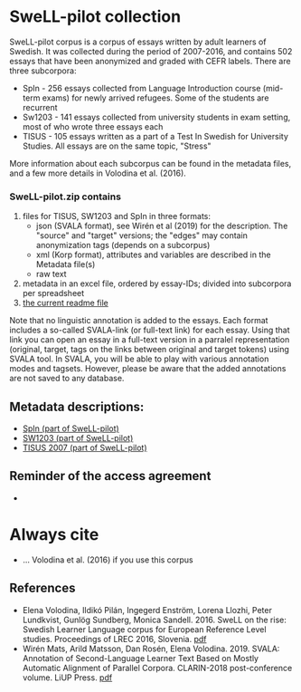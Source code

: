 # SweLL-pilot collection

SweLL-pilot corpus is a corpus of essays written by adult learners of Swedish. It was collected during the period of 2007-2016, and contains 502 essays that have been anonymized and graded with CEFR labels. There are three subcorpora:
* SpIn - 256 essays collected from Language Introduction course (mid-term exams) for newly arrived refugees. Some of the students are recurrent
* Sw1203 - 141 essays collected from university students in exam setting, most of who wrote three essays each
* TISUS - 105 essays written as a part of a Test In Swedish for University Studies. All essays are on the same topic, "Stress"

More information about each subcorpus can be found in the metadata files, and a few more details in Volodina et al. (2016).

### SweLL-pilot.zip contains

1. files for TISUS, SW1203 and SpIn in three formats: 
    * json (SVALA format), see Wirén et al (2019) for the description. The "source" and "target" versions; the "edges" may contain anonymization tags (depends on a subcorpus)
    * xml (Korp format), attributes and variables are described in the Metadata file(s) 
    * raw text
2. metadata in an excel file, ordered by essay-IDs; divided into subcorpora per spreadsheet
3. [the current readme file](https://spraakbanken.github.io/swell-release-v1/Readme-SweLL-pilot)

Note that no linguistic annotation is added to the essays. 
Each format includes a so-called SVALA-link (or full-text link) for each essay. Using that link you can open an essay in a full-text version in a parralel representation (original, target, tags on the links between original and target tokens) using SVALA tool. In SVALA, you will be able to play with various annotation modes and tagsets. However, please be aware that the added annotations are not saved to any database.

## Metadata descriptions:
* [SpIn (part of SweLL-pilot)](https://spraakbanken.github.io/swell-release-v1/Metadata-SpIn)
* [SW1203 (part of SweLL-pilot)](https://spraakbanken.github.io/swell-release-v1/Metadata-SW1203)
* [TISUS 2007 (part of SweLL-pilot)](https://spraakbanken.github.io/swell-release-v1/Metadata-TISUS)

## Reminder of the access agreement
* 

# Always cite 
* ... Volodina et al. (2016) if you use this corpus

## References

* Elena Volodina, Ildikó Pilán, Ingegerd Enström, Lorena Llozhi, Peter Lundkvist, Gunlög Sundberg, Monica Sandell. 2016. SweLL on the rise: Swedish Learner Language corpus for European Reference Level studies. Proceedings of LREC 2016, Slovenia. [pdf](http://arxiv.org/pdf/1604.06583v1.pdf)
* Wirén Mats, Arild Matsson, Dan Rosén, Elena Volodina. 2019. SVALA: Annotation of Second-Language Learner Text Based on Mostly Automatic Alignment of Parallel Corpora. CLARIN-2018 post-conference volume. LiUP Press. [pdf](http://www.ep.liu.se/ecp/159/023/ecp18159023.pdf)


